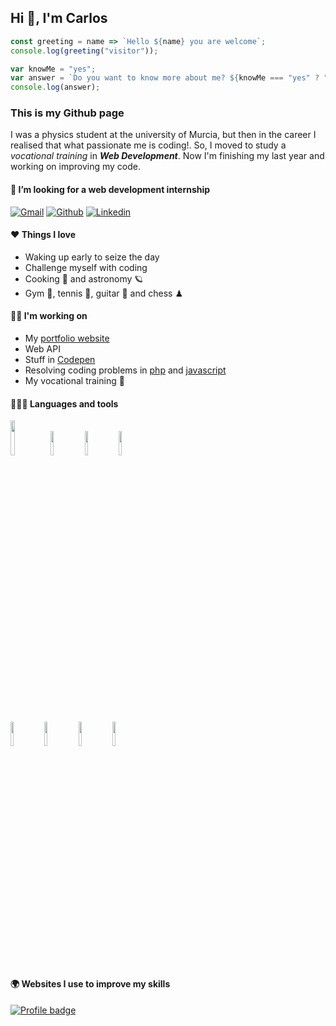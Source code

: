 <h2 align="left">Hi 🤗, I'm Carlos</h2>

```javascript
const greeting = name => `Hello ${name} you are welcome`;
console.log(greeting("visitor"));

var knowMe = "yes";
var answer = `Do you want to know more about me? ${knowMe === "yes" ? "Scroll down" : "Thanks for your visit"}`;
console.log(answer);
```

<h3>This is my Github page</h3>

I was a physics student at the university of Murcia, but then in the career I realised that what passionate me is coding!. So, I moved to study a *_vocational training_* in ***Web Development***.
Now I'm finishing my last year and working on improving my code.

#### 👯 I’m looking for a web development internship
[![Gmail](https://img.shields.io/badge/-Gmail-c14438?style=flat&logo=Gmail&logoColor=white)](mailto:charly.lopez.perez@gmail.com)
[![Github](https://img.shields.io/badge/-Github-000?style=flat&logo=Github&logoColor=white)](https://github.com/charls96)
[![Linkedin](https://img.shields.io/badge/-LinkedIn-blue?style=flat&logo=Linkedin&logoColor=white)](https://www.linkedin.com/in/carlos-daniel-lópez-pérez-4b80ba225)

#### ❤ Things I love 
- Waking up early to seize the day
- Challenge myself with coding
- Cooking 🍪 and astronomy 🪐
- Gym 💪, tennis 🎾, guitar 🎸 and chess ♟

#### 🐱‍🏍 I'm working on 
- My [portfolio website](https://www.carlosdaniel.xyz)
- Web API
- Stuff in [Codepen](https://codepen.io/charls1996/pens/showcase)
- Resolving coding problems in [php](https://github.com/charls96/php-exercises) and [javascript](https://github.com/charls96/js-exercises)
- My vocational training 🚀

#### 🧑🏻‍💻 Languages and tools
<code><img width="12%" src="https://user-images.githubusercontent.com/82521019/132091341-6715aab5-902d-4ecf-b3d5-6a0bb5ab1a76.png"></code>
<code><img width="10%" src="https://www.vectorlogo.zone/logos/reactjs/reactjs-ar21.svg"></code>
<code><img width="10%" src="https://www.vectorlogo.zone/logos/php/php-horizontal.svg"></code>
<code><img width="10%" src="https://www.vectorlogo.zone/logos/laravel/laravel-ar21.svg"></code>

<code><img width="10%" src="https://www.vectorlogo.zone/logos/java/java-horizontal.svg"></code>
<code><img width="10%" src="https://www.vectorlogo.zone/logos/getbootstrap/getbootstrap-ar21.svg"></code>
<code><img width="10%" src="https://www.vectorlogo.zone/logos/docker/docker-ar21.svg"></code>
<code><img width="10%" src="https://www.vectorlogo.zone/logos/git-scm/git-scm-ar21.svg"></code>


#### 🌍 Websites I use to improve my skills
[![Profile badge](https://www.codewars.com/users/charls96/badges/large)](https://www.codewars.com/users/charls96)
